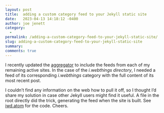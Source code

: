 ```yaml
---
layout: post
title:  adding a custom category feed to your Jekyll static site
date:   2023-04-13 14:18:12 -0400
author: joe jenett
category:
  -  
permalink: /adding-a-custom-category-feed-to-your-jekyll-static-site/
slug: adding-a-custom-category-feed-to-your-jekyll-static-site
summary: 
comments: true
---
```

<p>I recently updated the <a href="https://joejenett.com/aggregator/">aggregator</a> to include the feeds from each of my remaining active sites. In the case of the <em>i.webthings directory</em>, I needed a feed of its corresponding <em>i.webthings</em> category with the full content of its most recent post. </p>
<p>I couldn’t find any information on the web how to pull it off, so I thought I’d share my solution in case other Jekyll users might find it useful. A file in the root directly did the trick, generating the feed when the site is built. See <a href="https://github.com/joejenett/iwebthings/blob/main/iwd.atom">iwd.atom</a> for the code. Cheers.</p>

<a href="https://brid.gy/publish/mastodon"></a>